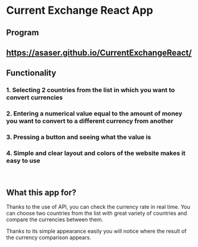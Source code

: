 # Current Exchange React App

## Program
## https://asaser.github.io/CurrentExchangeReact/

## Functionality

### 1. Selecting 2 countries from the list in which you want to convert currencies

### 2. Entering a numerical value equal to the amount of money you want to convert to a different currency from another

### 3. Pressing a button and seeing what the value is

### 4. Simple and clear layout and colors of the website makes it easy to use
 
## What this app for?

Thanks to the use of API, you can check the currency rate in real time.
You can choose two countries from the list with great variety of countries and compare the currencies between them.

Thanks to its simple appearance easily you will notice where the result of the currency comparison appears.




